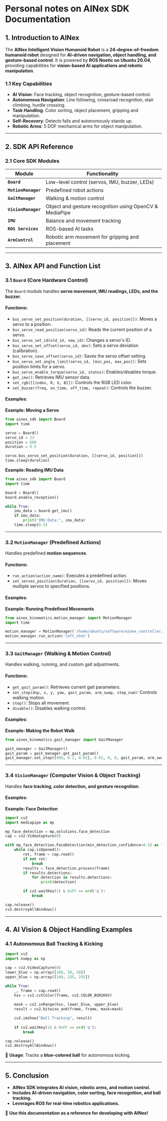 # Personal notes on AINex SDK Documentation

## **1. Introduction to AINex**

The **AINex Intelligent Vision Humanoid Robot** is a **24-degree-of-freedom humanoid robot** designed for **AI-driven navigation, object handling, and gesture-based control**. It is powered by **ROS Noetic on Ubuntu 20.04**, providing capabilities for **vision-based AI applications and robotic manipulation**.

### **1.1 Key Capabilities**
- **AI Vision**: Face tracking, object recognition, gesture-based control.
- **Autonomous Navigation**: Line following, crossroad recognition, stair climbing, hurdle crossing.
- **Task Handling**: Color sorting, object placement, gripping and manipulation.
- **Self-Recovery**: Detects falls and autonomously stands up.
- **Robotic Arms**: 5 DOF mechanical arms for object manipulation.

---

## **2. SDK API Reference**
### **2.1 Core SDK Modules**

| Module | Functionality |
|--------|--------------|
| **`Board`** | Low-level control (servos, IMU, buzzer, LEDs) |
| **`MotionManager`** | Predefined robot actions |
| **`GaitManager`** | Walking & motion control |
| **`VisionManager`** | Object and gesture recognition using OpenCV & MediaPipe |
| **`IMU`** | Balance and movement tracking |
| **`ROS Services`** | ROS-based AI tasks |
| **`ArmControl`** | Robotic arm movement for gripping and placement |

---

## **3. AINex API and Function List**

### **3.1 `Board` (Core Hardware Control)**
The `Board` module handles **servo movement, IMU readings, LEDs, and the buzzer**.

#### **Functions:**
- `bus_servo_set_position(duration, [[servo_id, position]])`: Moves a servo to a position.
- `bus_servo_read_position(servo_id)`: Reads the current position of a servo.
- `bus_servo_set_id(old_id, new_id)`: Changes a servo's ID.
- `bus_servo_set_offset(servo_id, dev)`: Sets a servo deviation (calibration).
- `bus_servo_save_offset(servo_id)`: Saves the servo offset setting.
- `bus_servo_set_angle_limit(servo_id, [min_pos, max_pos])`: Sets position limits for a servo.
- `bus_servo_enable_torque(servo_id, status)`: Enables/disables torque.
- `get_imu()`: Retrieves IMU sensor data.
- `set_rgb([[index, R, G, B]])`: Controls the RGB LED color.
- `set_buzzer(freq, on_time, off_time, repeat)`: Controls the buzzer.

#### **Examples:**
**Example: Moving a Servo**
```python
from ainex_sdk import Board
import time

servo = Board()
servo_id = 23
position = 600
duration = 0.5

servo.bus_servo_set_position(duration, [[servo_id, position]])
time.sleep(duration)
```

**Example: Reading IMU Data**
```python
from ainex_sdk import Board
import time

board = Board()
board.enable_reception()

while True:
    imu_data = board.get_imu()
    if imu_data:
        print("IMU Data:", imu_data)
    time.sleep(0.5)
```

---

### **3.2 `MotionManager` (Predefined Actions)**
Handles predefined **motion sequences**.

#### **Functions:**
- `run_action(action_name)`: Executes a predefined action.
- `set_servos_position(duration, [[servo_id, position]])`: Moves multiple servos to specified positions.

#### **Examples:**
**Example: Running Predefined Movements**
```python
from ainex_kinematics.motion_manager import MotionManager
import time

motion_manager = MotionManager('/home/ubuntu/software/ainex_controller/ActionGroups')
motion_manager.run_action('left_shot')
```

---

### **3.3 `GaitManager` (Walking & Motion Control)**
Handles walking, running, and custom gait adjustments.

#### **Functions:**
- `get_gait_param()`: Retrieves current gait parameters.
- `set_step(dsp, x, y, yaw, gait_param, arm_swap, step_num)`: Controls walking motion.
- `stop()`: Stops all movement.
- `disable()`: Disables walking control.

#### **Examples:**
**Example: Making the Robot Walk**
```python
from ainex_kinematics.gait_manager import GaitManager

gait_manager = GaitManager()
gait_param = gait_manager.get_gait_param()
gait_manager.set_step([400, 0.2, 0.02], 0.02, 0, 0, gait_param, arm_swap=30, step_num=5)
```

---

### **3.4 `VisionManager` (Computer Vision & Object Tracking)**
Handles **face tracking, color detection, and gesture recognition**.

#### **Examples:**
**Example: Face Detection**
```python
import cv2
import mediapipe as mp

mp_face_detection = mp.solutions.face_detection
cap = cv2.VideoCapture(0)

with mp_face_detection.FaceDetection(min_detection_confidence=0.5) as face_detection:
    while cap.isOpened():
        ret, frame = cap.read()
        if not ret:
            break
        results = face_detection.process(frame)
        if results.detections:
            for detection in results.detections:
                print(detection)

        if cv2.waitKey(1) & 0xFF == ord('q'):
            break

cap.release()
cv2.destroyAllWindows()
```

---

## **4. AI Vision & Object Handling Examples**
### **4.1 Autonomous Ball Tracking & Kicking**
```python
import cv2
import numpy as np

cap = cv2.VideoCapture(0)
lower_blue = np.array([100, 50, 50])
upper_blue = np.array([140, 255, 255])

while True:
    _, frame = cap.read()
    hsv = cv2.cvtColor(frame, cv2.COLOR_BGR2HSV)
    
    mask = cv2.inRange(hsv, lower_blue, upper_blue)
    result = cv2.bitwise_and(frame, frame, mask=mask)

    cv2.imshow("Ball Tracking", result)
    
    if cv2.waitKey(1) & 0xFF == ord('q'):
        break

cap.release()
cv2.destroyAllWindows()
```
🔹 **Usage**: Tracks a **blue-colored ball** for autonomous kicking.

---

## **5. Conclusion**
- **AINex SDK integrates AI vision, robotic arms, and motion control.**
- **Includes AI-driven navigation, color sorting, face recognition, and ball tracking.**
- **Leverages ROS for real-time robotics applications.**

🚀 **Use this documentation as a reference for developing with AINex!**
